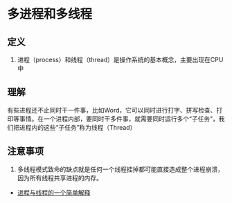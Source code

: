 # 多进程和多线程

## 定义
1. 进程（process）和线程（thread）是操作系统的基本概念，主要出现在CPU中

## 理解
有些进程还不止同时干一件事，比如Word，它可以同时进行打字、拼写检查、打印等事情。在一个进程内部，要同时干多件事，就需要同时运行多个“子任务”，我们把进程内的这些“子任务”称为线程（Thread）

## 注意事项
1. 多线程模式致命的缺点就是任何一个线程挂掉都可能直接造成整个进程崩溃，因为所有线程共享进程的内存。

* [进程与线程的一个简单解释](http://www.ruanyifeng.com/blog/2013/04/processes_and_threads.html)
